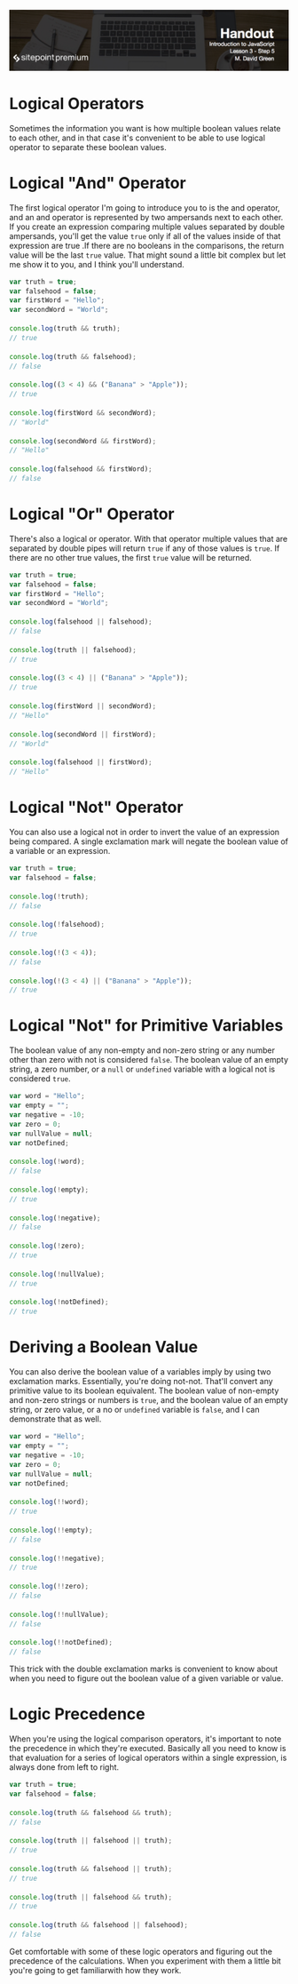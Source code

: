 ![](headings/introjs3.5.jpg)

# Logical Operators

Sometimes the information you want is how multiple boolean values relate to each other, and in that case it's convenient to be able to use logical operator to separate these boolean values.

# Logical "And" Operator

The first logical operator I'm going to introduce you to is the and operator, and an and operator is represented by two ampersands next to each other. If you create an expression comparing multiple values separated by double ampersands, you'll get the value `true` only if all of the values inside of that expression are true .If there are no booleans in the comparisons, the return value will be the last `true` value. That might sound a little bit complex but let me show it to you, and I think you'll understand.

```js
var truth = true;
var falsehood = false;
var firstWord = "Hello";
var secondWord = "World";

console.log(truth && truth);
// true

console.log(truth && falsehood);
// false

console.log((3 < 4) && ("Banana" > "Apple"));
// true

console.log(firstWord && secondWord);
// "World"

console.log(secondWord && firstWord);
// "Hello"

console.log(falsehood && firstWord);
// false
```

# Logical "Or" Operator

There's also a logical or operator. With that operator multiple values that are separated by double pipes will return `true` if any of those values is `true`. If there are no other true values, the first `true` value will be returned.

```js
var truth = true;
var falsehood = false;
var firstWord = "Hello";
var secondWord = "World";

console.log(falsehood || falsehood);
// false

console.log(truth || falsehood);
// true

console.log((3 < 4) || ("Banana" > "Apple"));
// true

console.log(firstWord || secondWord);
// "Hello"

console.log(secondWord || firstWord);
// "World"

console.log(falsehood || firstWord);
// "Hello"
```

# Logical "Not" Operator

You can also use a logical not in order to invert the value of an expression being compared. A single exclamation mark will negate the boolean value of a variable or an expression.

```js
var truth = true;
var falsehood = false;

console.log(!truth);
// false

console.log(!falsehood);
// true

console.log(!(3 < 4));
// false

console.log(!(3 < 4) || ("Banana" > "Apple"));
// true
```

# Logical "Not" for Primitive Variables

The boolean value of any non-empty and non-zero string or any number other than zero with not is considered `false`. The boolean value of an empty string, a zero number, or a `null` or `undefined` variable with a logical not is considered `true`.

```js
var word = "Hello";
var empty = "";
var negative = -10;
var zero = 0;
var nullValue = null;
var notDefined;

console.log(!word);
// false

console.log(!empty);
// true

console.log(!negative);
// false

console.log(!zero);
// true

console.log(!nullValue);
// true

console.log(!notDefined);
// true
```

# Deriving a Boolean Value

You can also derive the boolean value of a variables imply by using two exclamation marks. Essentially, you're doing not-not. That'll convert any primitive value to its boolean equivalent. The boolean value of non-empty and non-zero strings or numbers is `true`, and the boolean value of an empty string, or zero value, or a no or `undefined` variable is `false`, and I can demonstrate that as well.

```js
var word = "Hello";
var empty = "";
var negative = -10;
var zero = 0;
var nullValue = null;
var notDefined;

console.log(!!word);
// true

console.log(!!empty);
// false

console.log(!!negative);
// true

console.log(!!zero);
// false

console.log(!!nullValue);
// false

console.log(!!notDefined);
// false
```

This trick with the double exclamation marks is convenient to know about when you need to figure out the boolean value of a given variable or value.

# Logic Precedence

When you're using the logical comparison operators, it's important to note the precedence in which they're executed. Basically all you need to know is that evaluation for a series of logical operators within a single expression, is always done from left to right.

```js
var truth = true;
var falsehood = false;

console.log(truth && falsehood && truth);
// false

console.log(truth || falsehood || truth);
// true

console.log(truth && falsehood || truth);
// true

console.log(truth || falsehood && truth);
// true

console.log(truth && falsehood || falsehood);
// false
```

Get comfortable with some of these logic operators and figuring out the precedence of the calculations. When you experiment with them a little bit you're going to get familiarwith how they work.